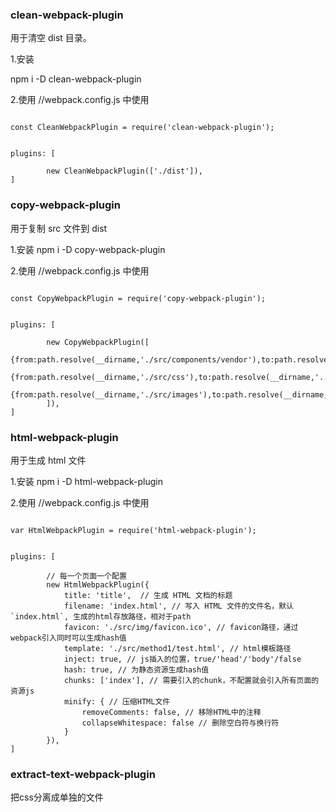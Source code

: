 
### clean-webpack-plugin

 用于清空 dist 目录。

1.安装

npm i -D clean-webpack-plugin


2.使用
//webpack.config.js 中使用
```

const CleanWebpackPlugin = require('clean-webpack-plugin');


plugins: [

	    new CleanWebpackPlugin(['./dist']),
]
```


###  copy-webpack-plugin

 用于复制 src 文件到 dist

1.安装
npm i -D copy-webpack-plugin

2.使用
//webpack.config.js 中使用

```

const CopyWebpackPlugin = require('copy-webpack-plugin');


plugins: [

	    new CopyWebpackPlugin([
          {from:path.resolve(__dirname,'./src/components/vendor'),to:path.resolve(__dirname,'../www/static/pc/vendor')},
          {from:path.resolve(__dirname,'./src/css'),to:path.resolve(__dirname,'../www/static/pc/css')},
          {from:path.resolve(__dirname,'./src/images'),to:path.resolve(__dirname,'../www/static/pc/images')},
        ]),
]
```


### html-webpack-plugin
 用于生成 html 文件

1.安装
npm i -D html-webpack-plugin

2.使用
//webpack.config.js 中使用

```

var HtmlWebpackPlugin = require('html-webpack-plugin');


plugins: [

		// 每一个页面一个配置
        new HtmlWebpackPlugin({
            title: 'title',  // 生成 HTML 文档的标题
            filename: 'index.html', // 写入 HTML 文件的文件名，默认 `index.html`, 生成的html存放路径，相对于path
            favicon: './src/img/favicon.ico', // favicon路径，通过webpack引入同时可以生成hash值
            template: './src/method1/test.html', // html模板路径
            inject: true, // js插入的位置，true/'head'/'body'/false
            hash: true, // 为静态资源生成hash值
            chunks: ['index'], // 需要引入的chunk，不配置就会引入所有页面的资源js
            minify: { // 压缩HTML文件
                removeComments: false, // 移除HTML中的注释
                collapseWhitespace: false // 删除空白符与换行符
            }
        }),
]
```


### extract-text-webpack-plugin
把css分离成单独的文件







